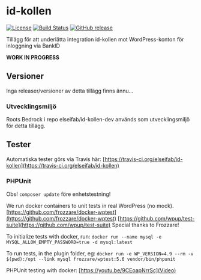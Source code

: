# id-kollen
[![License](https://img.shields.io/badge/license-MIT-blue.svg)](https://github.com/elseifab/id-kollen.git)
[![Build Status](https://travis-ci.org/elseifab/id-kollen.svg?branch=develop)](https://travis-ci.org/elseifab/id-kollen)
[![GitHub release](https://img.shields.io/github/release/elseifab/id-kollen.svg)](https://github.com/elseifab/archive/develop.zip)

Tillägg för att underlätta integration id-kollen mot WordPress-konton för inloggning via BankID

**WORK IN PROGRESS**

## Versioner
Inga releaser/versioner av detta tillägg finns ännu...

### Utvecklingsmiljö
Roots Bedrock i repo elseifab/id-kollen-dev används som utvecklingsmiljö för detta tillägg.

## Tester

Automatiska tester görs via Travis här: [https://travis-ci.org/elseifab/id-kollen](https://travis-ci.org/elseifab/id-kollen)

### PHPUnit
Obs! `composer update` före enhetstestning!

We run docker containers to unit tests in real WordPress (no mock).
[https://github.com/frozzare/docker-wptest](https://github.com/frozzare/docker-wptest)
[https://github.com/wpup/test-suite](https://github.com/wpup/test-suite)
Special thanks to Frozzare!

To initialize tests with docker, run: `docker run --name mysql -e MYSQL_ALLOW_EMPTY_PASSWORD=true -d mysql:latest`

To run tests, in the plugin folder, eg: `docker run -e WP_VERSION=4.9 --rm -v $(pwd):/opt --link mysql frozzare/wptest:5.6 vendor/bin/phpunit`

PHPUnit testing with docker:
[https://youtu.be/9CEoapNrrSc](Video)